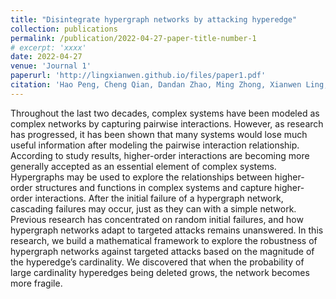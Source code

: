 ```yaml
---
title: "Disintegrate hypergraph networks by attacking hyperedge"
collection: publications
permalink: /publication/2022-04-27-paper-title-number-1
# excerpt: 'xxxx'
date: 2022-04-27
venue: 'Journal 1'
paperurl: 'http://lingxianwen.github.io/files/paper1.pdf'
citation: 'Hao Peng, Cheng Qian, Dandan Zhao, Ming Zhong, Xianwen Ling, Wei Wang'
---
```


Throughout the last two decades, complex systems have been modeled as complex networks by capturing pairwise interactions. However, as research has progressed, it has been shown that many systems would lose much useful information after modeling the pairwise interaction relationship. According to study results, higher-order interactions are becoming more generally accepted as an essential element of complex systems. Hypergraphs may be used to explore the relationships between higher-order structures and functions in complex systems and capture higher-order interactions. After the initial failure of a hypergraph network, cascading failures may occur, just as they can with a simple network. Previous research has concentrated on random initial failures, and how hypergraph networks adapt to targeted attacks remains unanswered. In this research, we build a mathematical framework to explore the robustness of hypergraph networks against targeted attacks based on the magnitude of the hyperedge’s cardinality. We discovered that when the probability of large cardinality hyperedges being deleted grows, the network becomes more fragile.
